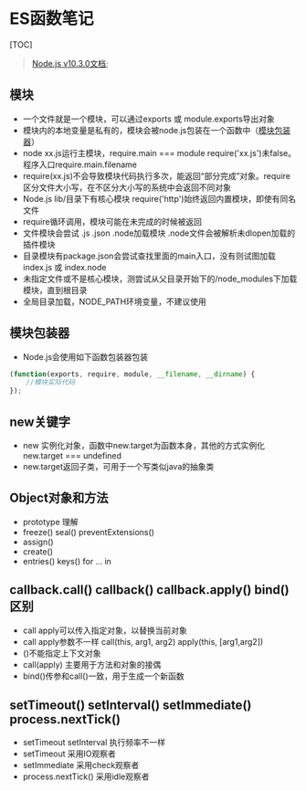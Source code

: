 
# ES函数笔记

[TOC]

>[Node.js v10.3.0文档](http://nodejs.cn/api/buffer.html);

## 模块

- 一个文件就是一个模块，可以通过exports 或 module.exports导出对象
- 模块内的本地变量是私有的，模块会被node.js包装在一个函数中（[模块包装器](待续)）
- node xx.js运行主模块，require.main === module require('xx.js')未false。程序入口require.main.filename
- require(xx.js)不会导致模块代码执行多次，能返回“部分完成”对象。require区分文件大小写，在不区分大小写的系统中会返回不同对象
- Node.js lib/目录下有核心模块 require('http')始终返回内置模块，即使有同名文件
- require循环调用，模块可能在未完成的时候被返回
- 文件模块会尝试 .js .json .node加载模块  .node文件会被解析未dlopen加载的插件模块
- 目录模块有package.json会尝试查找里面的main入口，没有则试图加载index.js 或 index.node
- 未指定文件或不是核心模块，测尝试从父目录开始下的/node_modules下加载模块，直到根目录
- 全局目录加载，NODE_PATH环境变量，不建议使用

## 模块包装器

- Node.js会使用如下函数包装器包装

``` js
(function(exports, require, module, __filename, __dirname) {
    //模块实际代码
});
```

## new关键字

- new 实例化对象，函数中new.target为函数本身，其他的方式实例化new.target === undefined
- new.target返回子类，可用于一个写类似java的抽象类

## Object对象和方法

- prototype 理解
- freeze() seal() preventExtensions()
- assign()
- create()
- entries() keys() for ... in

## callback.call() callback() callback.apply() bind()区别

- call apply可以传入指定对象，以替换当前对象
- call apply参数不一样 call(this, arg1, arg2) apply(this, [arg1,arg2])
- ()不能指定上下文对象
- call(apply) 主要用于方法和对象的接偶
- bind()传参和call()一致，用于生成一个新函数

## setTimeout() setInterval() setImmediate() process.nextTick()

- setTimeout setInterval 执行频率不一样
- setTimeout 采用IO观察者
- setImmediate 采用check观察者
- process.nextTick() 采用idle观察者

